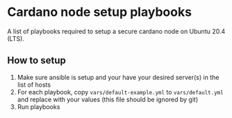 # Cardano node setup playbooks

A list of playbooks required to setup a secure cardano node on Ubuntu 20.4 (LTS).

## How to setup

1. Make sure ansible is setup and your have your desired server(s) in the list of hosts
2. For each playbook, copy `vars/default-example.yml` to `vars/default.yml` and replace with your values (this file should be ignored by git)
3. Run playbooks
